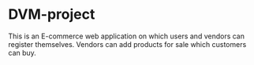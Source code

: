 # DVM-project

This is an E-commerce web application on which users and vendors can register themselves. Vendors can add products for sale which customers can buy.
